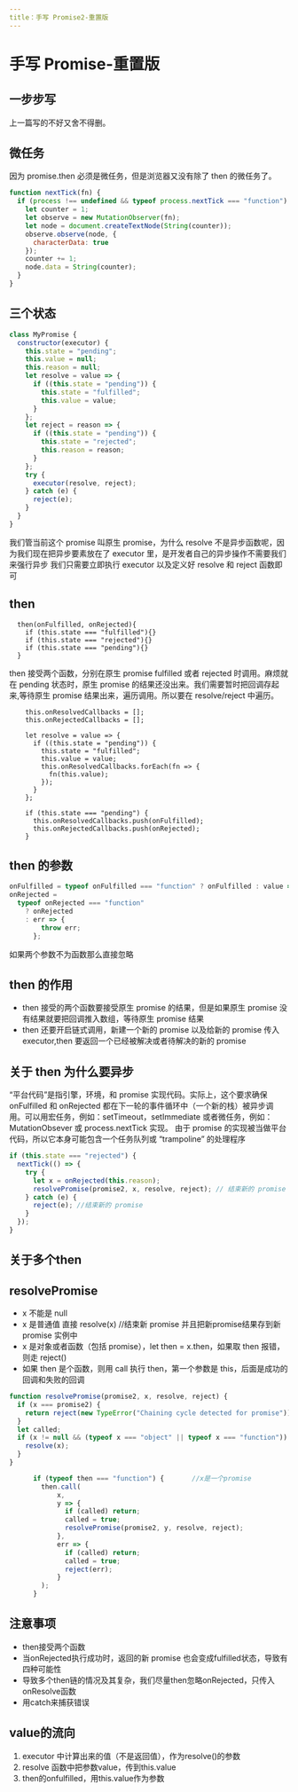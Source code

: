 ```yaml
---
title：手写 Promise2-重置版
---
```


# 手写 Promise-重置版

## 一步步写

上一篇写的不好又舍不得删。

## 微任务

因为 promise.then 必须是微任务，但是浏览器又没有除了 then 的微任务了。

```javascript
function nextTick(fn) {
  if (process !== undefined && typeof process.nextTick === "function") {
    let counter = 1;
    let observe = new MutationObserver(fn);
    let node = document.createTextNode(String(counter));
    observe.observe(node, {
      characterData: true
    });
    counter += 1;
    node.data = String(counter);
  }
}
```

## 三个状态

```javascript
class MyPromise {
  constructor(executor) {
    this.state = "pending";
    this.value = null;
    this.reason = null;
    let resolve = value => {
      if ((this.state = "pending")) {
        this.state = "fulfilled";
        this.value = value;
      }
    };
    let reject = reason => {
      if ((this.state = "pending")) {
        this.state = "rejected";
        this.reason = reason;
      }
    };
    try {
      executor(resolve, reject);
    } catch (e) {
      reject(e);
    }
  }
}
```

我们管当前这个 promise 叫原生 promise，为什么 resolve 不是异步函数呢，因为我们现在把异步要素放在了 executor 里，是开发者自己的异步操作不需要我们来强行异步
我们只需要立即执行 executor 以及定义好 resolve 和 reject 函数即可

## then

```
  then(onFulfilled, onRejected){
    if (this.state === "fulfilled"){}
    if (this.state === "rejected"){}
    if (this.state === "pending"){}
  }
```

then 接受两个函数，分别在原生 promise fulfilled 或者 rejected 时调用。麻烦就在 pending 状态时，原生 promise 的结果还没出来。我们需要暂时把回调存起来,等待原生 promise 结果出来，遍历调用。所以要在 resolve/reject 中遍历。

```
    this.onResolvedCallbacks = [];
    this.onRejectedCallbacks = [];
```

```
    let resolve = value => {
      if ((this.state = "pending")) {
        this.state = "fulfilled";
        this.value = value;
        this.onResolvedCallbacks.forEach(fn => {
          fn(this.value);
        });
      }
    };
```

```
    if (this.state === "pending") {
      this.onResolvedCallbacks.push(onFulfilled);
      this.onRejectedCallbacks.push(onRejected);
    }
```

## then 的参数

```javascript
onFulfilled = typeof onFulfilled === "function" ? onFulfilled : value => value;
onRejected =
  typeof onRejected === "function"
    ? onRejected
    : err => {
        throw err;
      };
```

如果两个参数不为函数那么直接忽略

## then 的作用

- then 接受的两个函数要接受原生 promise 的结果，但是如果原生 promise 没有结果就要把回调推入数组，等待原生 promise 结果
- then 还要开启链式调用，新建一个新的 promise 以及给新的 promise 传入 executor,then 要返回一个已经被解决或者待解决的新的 promise

## 关于 then 为什么要异步

“平台代码”是指引擎，环境，和 promise 实现代码。实际上，这个要求确保 onFulfilled 和 onRejected 都在下一轮的事件循环中（一个新的栈）被异步调用。可以用宏任务，例如：setTimeout，setImmediate 或者微任务，例如：MutationObsever 或 process.nextTick 实现。 由于 promise 的实现被当做平台代码，所以它本身可能包含一个任务队列或 “trampoline” 的处理程序

```javascript
if (this.state === "rejected") {
  nextTick(() => {
    try {
      let x = onRejected(this.reason);
      resolvePromise(promise2, x, resolve, reject); // 结束新的 promise
    } catch (e) {
      reject(e); //结束新的 promise
    }
  });
}
```
## 关于多个then


## resolvePromise

- x 不能是 null
- x 是普通值 直接 resolve(x)      //结束新 promise 并且把新promise结果存到新 promise 实例中
- x 是对象或者函数（包括 promise），let then = x.then，如果取 then 报错，则走 reject()
- 如果 then 是个函数，则用 call 执行 then，第一个参数是 this，后面是成功的回调和失败的回调
```javascript
function resolvePromise(promise2, x, resolve, reject) {
  if (x === promise2) {
    return reject(new TypeError("Chaining cycle detected for promise"));
  }
  let called;
  if (x != null && (typeof x === "object" || typeof x === "function")) {...} else {
    resolve(x);
  }
}
```
```javascript
      if (typeof then === "function") {       //x是一个promise
        then.call(
            x,
            y => {
              if (called) return;
              called = true;
              resolvePromise(promise2, y, resolve, reject);
            },
            err => {
              if (called) return;
              called = true;
              reject(err);
            }
        );
      }
```
## 注意事项
* then接受两个函数
* 当onRejected执行成功时，返回的新 promise 也会变成fulfilled状态，导致有四种可能性
* 导致多个then链的情况及其复杂，我们尽量then忽略onRejected，只传入onResolve函数
* 用catch来捕获错误

## value的流向
1. executor 中计算出来的值（不是返回值），作为resolve()的参数
2. resolve 函数中把参数value，传到this.value
3. then的onfulfilled，用this.value作为参数